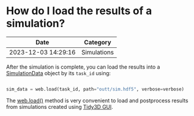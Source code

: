 # How do I load the results of a simulation?

| Date       | Category    |
|------------|-------------|
| 2023-12-03 14:29:16 | Simulations |


After the simulation is complete, you can load the results into a [SimulationData](https://docs.flexcompute.com/projects/tidy3d/en/latest/api/_autosummary/tidy3d.SimulationData.html#tidy3d.SimulationData) object by its `task_id` using:



```python

sim_data = web.load(task_id, path="outt/sim.hdf5", verbose=verbose)

```



The [web.load()](https://docs.flexcompute.com/projects/tidy3d/en/latest/api/_autosummary/tidy3d.web.api.webapi.load.html) method is very convenient to load and postprocess results from simulations created using [Tidy3D GUI](https://tidy3d.simulation.cloud/v).

